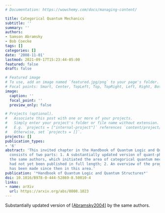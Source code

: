 ```yaml
---
# Documentation: https://wowchemy.com/docs/managing-content/

title: Categorical Quantum Mechanics
subtitle: ''
summary: ''
authors:
- Samson Abramsky
- Bob Coecke
tags: []
categories: []
date: '2008-11-01'
lastmod: 2021-09-17T15:23:44-05:00
featured: false
draft: false

# Featured image
# To use, add an image named `featured.jpg/png` to your page's folder.
# Focal points: Smart, Center, TopLeft, Top, TopRight, Left, Right, BottomLeft, Bottom, BottomRight.
image:
  caption: ''
  focal_point: ''
  preview_only: false

# Projects (optional).
#   Associate this post with one or more of your projects.
#   Simply enter your project's folder or file name without extension.
#   E.g. `projects = ["internal-project"]` references `content/project/deep-learning/index.md`.
#   Otherwise, set `projects = []`.
projects: []
publication_types:
- '6'
abstract: 'This invited chapter in the Handbook of Quantum Logic and Quantum Structures
  consists of two parts: 1. A substantially updated version of quant-ph/0402130 by
  the same authors, which initiated the area of categorical quantum mechanics, but
  had not yet been published in full length; 2. An overview of the progress which
  has been made since then in this area.'
publication: '*Handbook of Quantum Logic and Quantum Structures*'
doi: 10.1016/B978-0-444-52869-8.50010-4
links:
- name: arXiv
  url: https://arxiv.org/abs/0808.1023
---
```

Substantially updated version of [[Abramsky2004](../Abramsky2004)] by the same authors.